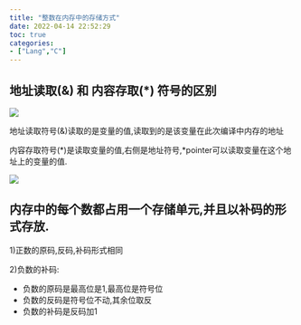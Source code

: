 ```yaml
---
title: "整数在内存中的存储方式"
date: 2022-04-14 22:52:29
toc: true
categories:
- ["Lang","C"]
---
```


## 地址读取(&amp;) 和 内容存取(*) 符号的区别
![](https://file.wulicode.com/yuque/202208/04/14/5015jff2GblF.png?x-oss-process=image/resize,h_217)

地址读取符号(&)读取的是变量的值,读取到的是该变量在此次编译中内存的地址

内容存取符号(*)是读取变量的值,右侧是地址符号,*pointer可以读取变量在这个地址上的变量的值.

![](https://file.wulicode.com/yuque/202208/04/14/50150mfsh92D.png?x-oss-process=image/resize,h_117)




## 内存中的每个数都占用一个存储单元,并且以补码的形式存放.
1)正数的原码,反码,补码形式相同

2)负数的补码:

- 负数的原码是最高位是1,最高位是符号位
- 负数的反码是符号位不动,其余位取反
- 负数的补码是反码加1

